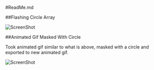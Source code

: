 #ReadMe.md

##Flashing Circle Array

![ScreenShot](https://github.com/dunhampa/Processing-Projects/blob/master/FlashingCircleArray/data/FlashingCirclesProcessedSmallv2.gif)

##Animated Gif Masked With Circle

Took animated gif similar to what is above, masked with a circle and exported to new animated gif.

![ScreenShot](https://github.com/dunhampa/Processing-Projects/blob/master/AnimatedGifMaskedWithCircle/example%20output/AniGifMaskStillGiffed.gif)
